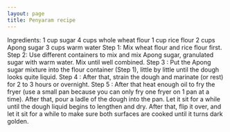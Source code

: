 ```yaml
---
layout: page
title: Penyaram recipe
---
```

Ingredients:
1 cup sugar
4 cups whole wheat flour
1 cup rice flour
2 cups Apong sugar
3 cups warm water
Step 1: Mix wheat flour and rice flour first.
Step 2: Use different containers to mix and mix Apong sugar, granulated sugar with warm water. Mix until well combined.
Step 3 : Put the Apong sugar mixture into the flour container (Step 1), little by little until the dough looks quite liquid.
Step 4 : After that, strain the dough and marinate (or rest) for 2 to 3 hours or overnight.
Step 5 : After that heat enough oil to fry the fryer (use a small pan because you can only fry one fryer on 1 pan at a time).
After that, pour a ladle of the dough into the pan. Let it sit for a while until the dough liquid begins to lengthen and dry.
After that, flip it over, and let it sit for a while to make sure both surfaces are cooked until it turns dark golden.

